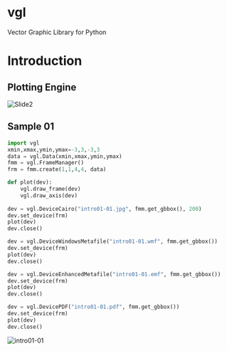 # vgl
Vector Graphic Library for Python

# Introduction
## Plotting Engine
![Slide2](https://user-images.githubusercontent.com/43251090/229162160-5899a185-4e94-4ea9-90c9-81a33428163b.PNG)

## Sample 01
```Python
import vgl
xmin,xmax,ymin,ymax=-3,3,-3,3
data = vgl.Data(xmin,xmax,ymin,ymax)
fmm = vgl.FrameManager()
frm = fmm.create(1,1,4,4, data)

def plot(dev):
    vgl.draw_frame(dev)
    vgl.draw_axis(dev)
    
dev = vgl.DeviceCairo("intro01-01.jpg", fmm.get_gbbox(), 200)
dev.set_device(frm)
plot(dev)
dev.close()

dev = vgl.DeviceWindowsMetafile("intro01-01.wmf", fmm.get_gbbox())
dev.set_device(frm)
plot(dev)
dev.close()

dev = vgl.DeviceEnhancedMetafile("intro01-01.emf", fmm.get_gbbox())
dev.set_device(frm)
plot(dev)
dev.close()

dev = vgl.DevicePDF("intro01-01.pdf", fmm.get_gbbox())
dev.set_device(frm)
plot(dev)
dev.close()
```
![intro01-01](https://user-images.githubusercontent.com/43251090/229165118-929608e3-734f-4bb9-8b3f-4a4ea5d3cb30.jpg)

